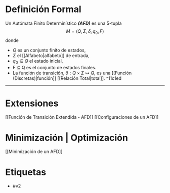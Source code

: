 # Definición Formal
Un Autómata Finito Determinı́stico ***(AFD)*** es una 5-tupla $$M = (Q, Σ, δ, q_0 , F )$$donde 
- $Q$ es un conjunto finito de estados, 
- $Σ$ el [[Alfabeto|alfabeto]] de entrada, 
- $q_0 ∈ Q$ el estado inicial, 
- F ⊆ Q es el conjunto de estados finales.  
- La función de transición, $δ : Q × Σ \mapsto Q$, es una [[Función (Discretas)|función]] [[Relación Total|total]]. ^11c1ed
***
# Extensiones
[[Función de Transición Extendida - AFD]]
[[Configuraciones de un AFD]] 
# Minimización | Optimización
[[Minimización de un AFD]] 
# Etiquetas
- #v2 
